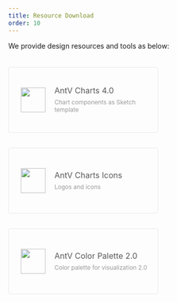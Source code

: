 ```yaml
---
title: Resource Download
order: 10
---
```


<style>
    .resource-card {
        max-width: 350px;
        width: 40%;
        min-width: 300px;
        height: 130px;
        border: 1px solid #e9e9e9;
        border-radius: 4px;
        font-size: 12px;
        color: #777;
        display: inline-block;
        margin: 20px 40px 10px 0;
        vertical-align: middle;
        -webkit-transition: all .3s ease;
        transition: all .3s ease;
        position: relative;
        overflow: hidden;
    }
    .resource-card:hover {
        box-shadow: 0 1px 2px -2px rgba(0,0,0,0.16), 0 3px 6px 0 rgba(0,0,0,0.12), 0 5px 12px 4px rgba(0,0,0,0.09);
        border-color: transparent;
    }
    .resource-card img, .resource-card .resource-content {
        display: inline-block;
        vertical-align: middle;
        position: absolute;
        top: 50%;
        -webkit-transform: translateY(-50%);
        -ms-transform: translateY(-50%);
        transform: translateY(-50%);
    }
    .resource-card img {
        width: 50px;
        margin: 0 20px 0 24px;
    }
    .resource-card .resource-content {
        margin-left: 92px;
    }
    .resource-content .title {
        display: block;
        font-size: 16px;
        color: rgba(0,0,0,.65);
        overflow: hidden;
        white-space: nowrap;
        text-overflow: ellipsis;
        line-height: 1.2;
        margin-bottom: 6px;
    }
    .resource-content .description {
        display: block;
        color: #999;
        padding-right: 8px;
    }
    @media only screen and (max-width: 480px) {
        .resource-card {
            width: 100%;
        }
    }
</style>

We provide design resources and tools as below:

<div class="resource-cards">
    <a href="https://gw.alipayobjects.com/os/bmw-prod/707eaec1-5620-4a49-9f6c-fc3512838604.sketch" class="resource-card">
        <img src="https://gw.alipayobjects.com/mdn/rms_f8c6a0/afts/img/A*xMzhQLZvDlcAAAAAAAAAAABkARQnAQ" alt="">
        <span class="resource-content">
            <span class="title">AntV Charts 4.0</span>
            <span class="description">Chart components as Sketch template</span>
        </span>
    </a>
    <a href="https://gw.alipayobjects.com/os/bmw-prod/d9864de8-81e2-4be6-a595-4a3d81096874.sketch" class="resource-card">
        <img src="https://gw.alipayobjects.com/mdn/rms_f8c6a0/afts/img/A*xMzhQLZvDlcAAAAAAAAAAABkARQnAQ" alt="">
        <span class="resource-content">
            <span class="title">AntV Charts Icons</span>
            <span class="description">Logos and icons</span>
        </span>
    </a>
    <a href="https://gw.alipayobjects.com/os/bmw-prod/1a23578c-c79b-4900-9baa-32391c5467ac.sketch" class="resource-card">
        <img src="https://gw.alipayobjects.com/mdn/rms_f8c6a0/afts/img/A*xMzhQLZvDlcAAAAAAAAAAABkARQnAQ" alt="">
        <span class="resource-content">
            <span class="title">AntV Color Palette 2.0</span>
            <span class="description">Color palette for visualization 2.0</span>
        </span>
    </a>
</div>
